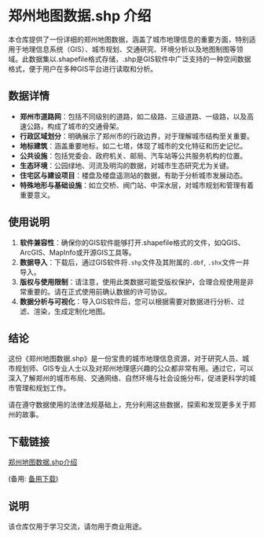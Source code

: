 # 郑州地图数据.shp 介绍

本仓库提供了一份详细的郑州地图数据，涵盖了城市地理信息的重要方面，特别适用于地理信息系统（GIS）、城市规划、交通研究、环境分析以及地图制图等领域。此数据集以.shapefile格式存储，.shp是GIS软件中广泛支持的一种空间数据格式，便于用户在多种GIS平台进行读取和分析。

## 数据详情

- **郑州市道路网**：包括不同级别的道路，如二级路、三级道路、一级路，以及高速公路，构成了城市的交通骨架。
- **行政区域划分**：明确展示了郑州市的行政边界，对于理解城市结构至关重要。
- **地标建筑**：涵盖重要地标，如二七塔，体现了城市的文化特征和历史记忆。
- **公共设施**：包括党委会、政府机关、邮局、汽车站等公共服务机构的位置。
- **生态环境**：公园绿地、河流及明沟的数据，对城市生态研究尤为关键。
- **住宅区与建设项目**：楼盘及楼盘遥测站的数据，有助于分析城市发展动态。
- **特殊地形与基础设施**：如立交桥、阀门站、中深水层，对城市规划和管理有着重要意义。

## 使用说明

1. **软件兼容性**：确保你的GIS软件能够打开.shapefile格式的文件，如QGIS、ArcGIS、MapInfo或开源GIS工具等。
2. **数据导入**：下载后，通过GIS软件将`.shp`文件及其附属的`.dbf`, `.shx`文件一并导入。
3. **版权与使用限制**：请注意，使用此类数据可能受版权保护，合理合规使用是非常重要的。请在正式使用前确认数据的许可协议。
4. **数据分析与可视化**：导入GIS软件后，您可以根据需要对数据进行分析、过滤、渲染，生成定制化地图。

## 结论

这份《郑州地图数据.shp》是一份宝贵的城市地理信息资源，对于研究人员、城市规划师、GIS专业人士以及对郑州地理感兴趣的公众都非常有用。通过它，可以深入了解郑州的城市布局、交通网络、自然环境与社会设施分布，促进更科学的城市管理和规划工作。

请在遵守数据使用的法律法规基础上，充分利用这些数据，探索和发现更多关于郑州的故事。

## 下载链接
[郑州地图数据.shp介绍]() 

(备用: [备用下载](https://pan.baidu.com/s/165KMPkN_koMDRirnnNPl0A?pwd=1234))

## 说明

该仓库仅用于学习交流，请勿用于商业用途。
